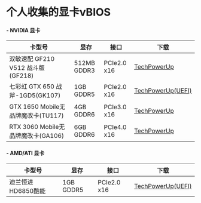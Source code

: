 # 个人收集的显卡vBIOS

#### - NVIDIA 显卡
|卡型号|显存|接口|下载|
|---|---|---|---|
|双敏速配 GF210 V512 战斗版(GF218)|512MB GDDR3|PCIe2.0 x16|[TechPowerUp](https://www.techpowerup.com/vgabios/273514/273514)|
|七彩虹 GTX 650 战斧-1GD5(GK107)|1GB GDDR5|PCIe2.0 x16|[TechPowerUp(UEFI)](https://www.techpowerup.com/vgabios/273513/273513)|
|GTX 1650 Mobile无品牌魔改卡(TU117)|4GB GDDR6|PCIe3.0 x16|[TechPowerUp](https://www.techpowerup.com/vgabios/273515/273515)|
|RTX 3060 Mobile无品牌魔改卡(GA106)|6GB GDDR6|PCIe4.0 x16|[TechPowerUp](https://www.techpowerup.com/vgabios/272644/272644)|

#### - AMD/ATI 显卡
|卡型号|显存|接口|下载|
|---|---|---|---|
|迪兰恒进 HD6850酷能|1GB GDDR5|PCIe2.0 x16|[TechPowerUp(UEFI)](https://www.techpowerup.com/vgabios/272622/272622)|
